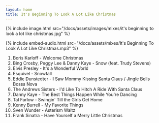 ```yaml
---
layout: home
title: It's Beginning To Look A Lot Like Christmas
---
```

{% include image.html src="/docs/assets/images/mixes/it's beginning to look a lot like christmas.jpg" %}

{% include embed-audio.html src="/docs/assets/mixes/It's Beginning To Look A Lot Like Christmas.mp3" %}


1. Boris Karloff - Welcome Christmas
2. Bing Crosby, Peggy Lee & Danny Kaye - Snow (feat. Trudy Stevens)
3. Elvis Presley - It's a Wonderful World
4. Esquivel - Snowfall
5. Eddie Dunstedter - I Saw Mommy Kissing Santa Claus / Jingle Bells Bossa Nova
6. The Andrews Sisters - I'd Like To Hitch A Ride With Santa Claus
7. Danny Kaye - The Best Things Happen While You're Dancing
8. Tal Farlow - Swingin' Till the Girls Get Home
9. Kenny Burrell - My Favorite Things
10. Sven Wunder - Asterism Waltz
11. Frank Sinatra - Have Yourself a Merry Little Christmas
